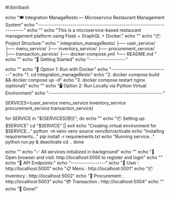 #!/bin/bash

echo "🍽️ Integration ManageResto — Microservice Restaurant Management System"
echo "-----------------------------------------------------------------------"
echo ""
echo "This is a microservice-based restaurant management platform using Flask + GraphQL + Docker."
echo ""
echo "📦 Project Structure:"
echo "
integration_manageResto/
├── user_service/
├── menu_service/
├── inventory_service/
├── procurement_service/
├── transaction_service/
├── docker-compose.yml
└── README.md
"
echo ""
echo "🚀 Getting Started"
echo "------------------"

echo ""
echo "🐳 Option 1: Run with Docker"
echo "----------------------------"
echo "1. cd integration_manageResto"
echo "2. docker compose build && docker compose up -d"
echo "3. docker compose restart nginx (optional)"
echo ""
echo "🖥️ Option 2: Run Locally via Python Virtual Environment"
echo "--------------------------------------------------------"

SERVICES=(user_service menu_service inventory_service procurement_service transaction_service)

for SERVICE in "${SERVICES[@]}"; do
    echo ""
    echo "📦 Setting up: $SERVICE"
    cd "$SERVICE" || exit
    echo "Creating virtual environment for $SERVICE..."
    python -m venv venv
    source venv/bin/activate
    echo "Installing requirements..."
    pip install -r requirements.txt
    echo "Running service..."
    python run.py &
    deactivate
    cd ..
done

echo ""
echo "✅ All services initialized in background"
echo ""
echo "🧪 Open browser and visit: http://localhost:5000 to register and login"
echo ""
echo "📡 API Endpoints:"
echo "-----------------"
echo "👤 User         : http://localhost:5000"
echo "📋 Menu         : http://localhost:5001"
echo "📦 Inventory    : http://localhost:5002"
echo "🛒 Procurement  : http://localhost:5003"
echo "💳 Transaction  : http://localhost:5004"
echo ""
echo "🎉 Done!"
